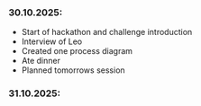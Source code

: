 ### 30.10.2025:

- Start of hackathon and challenge introduction
- Interview of Leo
- Created one process diagram
- Ate dinner
- Planned tomorrows session

### 31.10.2025:
